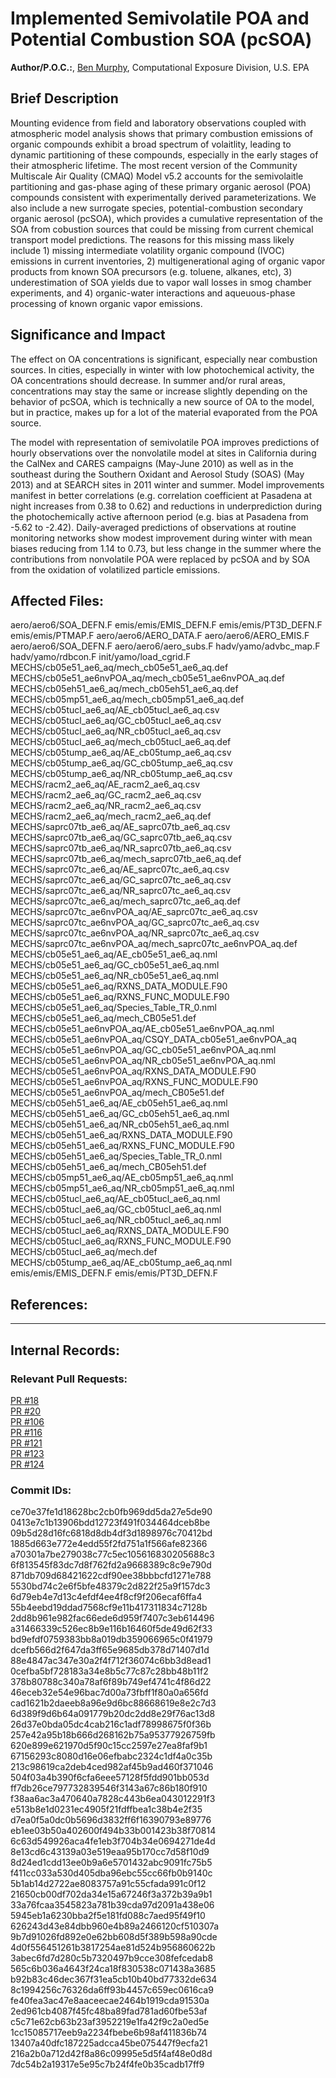# Implemented Semivolatile POA and Potential Combustion SOA (pcSOA)

**Author/P.O.C.:**, [Ben Murphy](mailto:murphy.benjamin@epa.gov), Computational Exposure Division, U.S. EPA

## Brief Description 

Mounting evidence from field and laboratory observations coupled with atmospheric model analysis shows that primary combustion emissions of organic compounds exhibit a broad spectrum of volaitlity, leading to dynamic partitioning of these compounds, especially in the early stages of their atmospheric lifetime. The most recent version of the Community Multiscale Air Quality (CMAQ) Model v5.2 accounts for the semivolaitle partitioning and gas-phase aging of these primary organic aerosol (POA) compounds consistent with experimentally derived parameterizations. We also include a new surrogate species, potential-combustion secondary organic aerosol (pcSOA), which provides a cumulative representation of the SOA from cobustion sources that could be missing from current chemical transport model predictions. The reasons for this missing mass likely include 1) missing intermediate volatility organic compound (IVOC) emissions in current inventories, 2) multigenerational aging of organic vapor products from known SOA precursors (e.g. toluene, alkanes, etc), 3) underestimation of SOA yields due to vapor wall losses in smog chamber experiments, and 4) organic-water interactions and aqueuous-phase processing of known organic vapor emissions. 

## Significance and Impact

The effect on OA concentrations is significant, especially near combustion sources. In cities, especially in winter with low photochemical activity, the OA concentrations should decrease. In summer and/or rural areas, concentrations may stay the same or increase slightly depending on the behavior of pcSOA, which is technically a new source of OA to the model, but in practice, makes up for a lot of the material evaporated from the POA source. 

The model with representation of semivolatile POA improves predictions of hourly observations over the nonvolatile model at sites in California during the CalNex and CARES campaigns (May-June 2010) as well as in the southeast during the Southern Oxidant and Aerosol Study (SOAS) (May 2013) and at SEARCH sites in 2011 winter and summer. Model improvements manifest in better correlations (e.g. correlation coefficient at Pasadena at night increases from 0.38 to 0.62) and reductions in underprediction during the photochemically active afternoon period (e.g. bias at Pasadena from -5.62 to -2.42). Daily-averaged predictions of observations at routine monitoring networks show modest improvement during winter with mean biases reducing from 1.14 to 0.73, but less change in the summer where the contributions from nonvolatile POA were replaced by pcSOA and by SOA from the oxidation of volatilized particle emissions.

## Affected Files:
aero/aero6/SOA_DEFN.F
emis/emis/EMIS_DEFN.F
emis/emis/PT3D_DEFN.F
emis/emis/PTMAP.F
aero/aero6/AERO_DATA.F
aero/aero6/AERO_EMIS.F
aero/aero6/SOA_DEFN.F
aero/aero6/aero_subs.F
hadv/yamo/advbc_map.F
hadv/yamo/rdbcon.F
init/yamo/load_cgrid.F
MECHS/cb05e51_ae6_aq/mech_cb05e51_ae6_aq.def
MECHS/cb05e51_ae6nvPOA_aq/mech_cb05e51_ae6nvPOA_aq.def
MECHS/cb05eh51_ae6_aq/mech_cb05eh51_ae6_aq.def
MECHS/cb05mp51_ae6_aq/mech_cb05mp51_ae6_aq.def
MECHS/cb05tucl_ae6_aq/AE_cb05tucl_ae6_aq.csv
MECHS/cb05tucl_ae6_aq/GC_cb05tucl_ae6_aq.csv
MECHS/cb05tucl_ae6_aq/NR_cb05tucl_ae6_aq.csv
MECHS/cb05tucl_ae6_aq/mech_cb05tucl_ae6_aq.def
MECHS/cb05tump_ae6_aq/AE_cb05tump_ae6_aq.csv
MECHS/cb05tump_ae6_aq/GC_cb05tump_ae6_aq.csv
MECHS/cb05tump_ae6_aq/NR_cb05tump_ae6_aq.csv
MECHS/racm2_ae6_aq/AE_racm2_ae6_aq.csv
MECHS/racm2_ae6_aq/GC_racm2_ae6_aq.csv
MECHS/racm2_ae6_aq/NR_racm2_ae6_aq.csv
MECHS/racm2_ae6_aq/mech_racm2_ae6_aq.def
MECHS/saprc07tb_ae6_aq/AE_saprc07tb_ae6_aq.csv
MECHS/saprc07tb_ae6_aq/GC_saprc07tb_ae6_aq.csv
MECHS/saprc07tb_ae6_aq/NR_saprc07tb_ae6_aq.csv
MECHS/saprc07tb_ae6_aq/mech_saprc07tb_ae6_aq.def
MECHS/saprc07tc_ae6_aq/AE_saprc07tc_ae6_aq.csv
MECHS/saprc07tc_ae6_aq/GC_saprc07tc_ae6_aq.csv
MECHS/saprc07tc_ae6_aq/NR_saprc07tc_ae6_aq.csv
MECHS/saprc07tc_ae6_aq/mech_saprc07tc_ae6_aq.def
MECHS/saprc07tc_ae6nvPOA_aq/AE_saprc07tc_ae6_aq.csv
MECHS/saprc07tc_ae6nvPOA_aq/GC_saprc07tc_ae6_aq.csv
MECHS/saprc07tc_ae6nvPOA_aq/NR_saprc07tc_ae6_aq.csv
MECHS/saprc07tc_ae6nvPOA_aq/mech_saprc07tc_ae6nvPOA_aq.def
MECHS/cb05e51_ae6_aq/AE_cb05e51_ae6_aq.nml
MECHS/cb05e51_ae6_aq/GC_cb05e51_ae6_aq.nml
MECHS/cb05e51_ae6_aq/NR_cb05e51_ae6_aq.nml
MECHS/cb05e51_ae6_aq/RXNS_DATA_MODULE.F90
MECHS/cb05e51_ae6_aq/RXNS_FUNC_MODULE.F90
MECHS/cb05e51_ae6_aq/Species_Table_TR_0.nml
MECHS/cb05e51_ae6_aq/mech_CB05e51.def
MECHS/cb05e51_ae6nvPOA_aq/AE_cb05e51_ae6nvPOA_aq.nml
MECHS/cb05e51_ae6nvPOA_aq/CSQY_DATA_cb05e51_ae6nvPOA_aq
MECHS/cb05e51_ae6nvPOA_aq/GC_cb05e51_ae6nvPOA_aq.nml
MECHS/cb05e51_ae6nvPOA_aq/NR_cb05e51_ae6nvPOA_aq.nml
MECHS/cb05e51_ae6nvPOA_aq/RXNS_DATA_MODULE.F90
MECHS/cb05e51_ae6nvPOA_aq/RXNS_FUNC_MODULE.F90
MECHS/cb05e51_ae6nvPOA_aq/mech_CB05e51.def
MECHS/cb05eh51_ae6_aq/AE_cb05eh51_ae6_aq.nml
MECHS/cb05eh51_ae6_aq/GC_cb05eh51_ae6_aq.nml
MECHS/cb05eh51_ae6_aq/NR_cb05eh51_ae6_aq.nml
MECHS/cb05eh51_ae6_aq/RXNS_DATA_MODULE.F90
MECHS/cb05eh51_ae6_aq/RXNS_FUNC_MODULE.F90
MECHS/cb05eh51_ae6_aq/Species_Table_TR_0.nml
MECHS/cb05eh51_ae6_aq/mech_CB05eh51.def
MECHS/cb05mp51_ae6_aq/AE_cb05mp51_ae6_aq.nml
MECHS/cb05mp51_ae6_aq/NR_cb05mp51_ae6_aq.nml
MECHS/cb05tucl_ae6_aq/AE_cb05tucl_ae6_aq.nml
MECHS/cb05tucl_ae6_aq/GC_cb05tucl_ae6_aq.nml
MECHS/cb05tucl_ae6_aq/NR_cb05tucl_ae6_aq.nml
MECHS/cb05tucl_ae6_aq/RXNS_DATA_MODULE.F90
MECHS/cb05tucl_ae6_aq/RXNS_FUNC_MODULE.F90
MECHS/cb05tucl_ae6_aq/mech.def
MECHS/cb05tump_ae6_aq/AE_cb05tump_ae6_aq.nml
emis/emis/EMIS_DEFN.F
emis/emis/PT3D_DEFN.F
 

## References: 


-----
## Internal Records:

### Relevant Pull Requests: 
  [PR #18](https://github.com/usepa/cmaq_dev/pull/18)  
  [PR #20](https://github.com/usepa/cmaq_dev/pull/20)  
  [PR #106](https://github.com/usepa/cmaq_dev/pull/106)  
  [PR #116](https://github.com/usepa/cmaq_dev/pull/116)  
  [PR #121](https://github.com/usepa/cmaq_dev/pull/121)  
  [PR #123](https://github.com/usepa/cmaq_dev/pull/123)  
  [PR #124](https://github.com/usepa/cmaq_dev/pull/124)  

### Commit IDs:
ce70e37fe1d18628bc2cb0fb969dd5da27e5de90
0413e7c1b13906bdd12723f491f034464dceb8be
09b5d28d16fc6818d8db4df3d1898976c70412bd
1885d663e772e4edd55f2fd751a1f566afe82366
a70301a7be279038c77c5ec105616830205688c3
6f813545f83dc7d8f762fd2a9668389c8c9e790d
871db709d68421622cdf90ee38bbbcfd1271e788
5530bd74c2e6f5bfe48379c2d822f25a9f157dc3
6d79eb4e7d13c4efdf4ee4f8cf9f206ecaf6ffa4
55b4eebd19ddad7568cf9e11b417311834c7128b
2dd8b961e982fac66ede6d959f7407c3eb614496
a31466339c526ec8b9e116b16460f5de49d62f33
bd9efdf0759383bb8a019db359066965c0f41979
dcefb566d2f647da3ff65e9685db378d71407d1d
88e4847ac347e30a2f4f712f36074c6bb3d8ead1
0cefba5bf728183a34e8b5c77c87c28bb48b11f2
378b80788c340a78af6f89b749ef4741c4f86d22
46eceb32e54e96bac7d00a73fbff1f80a0a656fd
cad1621b2daeeb8a96e9d6bc88668619e8e2c7d3
6d389f9d6b64a091779b20dc2dd8e29f76ac13d8
26d37e0bda05dc4cab216c1adf78998675f0f36b
257e42a95b18b666d268162b75a95377926759fb
620e899e621970d5f90c15cc2597e27ea8faf9b1
67156293c8080d16e06efbabc2324c1df4a0c35b
213c98619ca2deb4ced982af45b9ad460f371046
504f03a4b390f6cfa6eee57128f5fdd901bb053d
ff7db26ce797732839546f3143a67c86b180f910
f38aa6ac3a470640a7828c443b6ea043012291f3
e513b8e1d0231ec4905f21fdffbea1c38b4e2f35
d7ea0f5a0dc0b5696d3832ff6f16390793e89776
eb1ee03b50a402600f494b33b001423b38f70814
6c63d549926aca4fe1eb3f704b34e0694271de4d
8e13cd6c43139a03e519eaa95b170cc7d58f10d9
8d24ed1cdd13ee0b9a6e5701432abc9091fc75b5
f411cc033a530d405dba96ebc55cc66fb0b9140c
5b1ab14d2722ae8083757a91c55cfada991c0f12
21650cb00df702da34e15a67246f3a372b39a9b1
33a76fcaa3545823a781b39cda97d2091a438e06
5945eb1a6230bba2f5e181fd088c7aed95f49f10
626243d43e84dbb960e4b89a2466120cf510307a
9b7d91026fd892e0e62bb608d5f389b598a90cde
4d0f556451261b3817254ae81d524b956860622b
3abec6fd7d280c5b7320497b9cce308fefcedab8
565c6b036a4643f24ca18f830538c071438a3685
b92b83c46dec367f31ea5cb10b40bd77332de634
8c1994256c76326da6ff93b4457c659ec0616ca9
fe40fea3ac47e8aaceecae2464b1919cda91530a
2ed961cb4087f45fc48ba89fad781ad60fbe53af
c5c71e62cb63b23af3952219e1fa42f9c2a0ed5e
1cc15085717eeb9a2234fbebe6b98af411836b74
13407a40dfc187225adcca45be075447f9ecfa21
216a2b0a712d42f8a86c09995e5d5f4af48e0d8d
7dc54b2a19317e5e95c7b24f4fe0b35cadb17ff9

